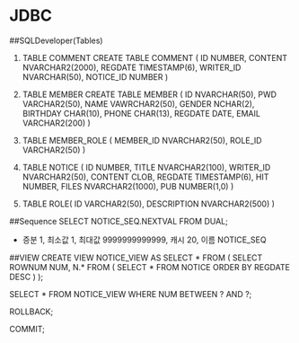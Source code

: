 # JDBC


##SQLDeveloper(Tables)
1. TABLE COMMENT
CREATE TABLE COMMENT (
  ID NUMBER,
  CONTENT NVARCHAR2(2000),
  REGDATE TIMESTAMP(6),
  WRITER_ID NVARCHAR(50),
  NOTICE_ID NUMBER
)

2. TABLE MEMBER
CREATE TABLE MEMBER (
  ID NVARCHAR(50),
  PWD VARCHAR2(50),
  NAME VAWRCHAR2(50),
  GENDER NCHAR(2),
  BIRTHDAY CHAR(10),
  PHONE CHAR(13),
  REGDATE DATE,
  EMAIL VARCHAR2(200)
)

3. TABLE MEMBER_ROLE (
  MEMBER_ID NVARCHAR2(50),
  ROLE_ID VARCHAR2(50)
)

4. TABLE NOTICE (
  ID NUMBER,
  TITLE NVARCHAR2(100),
  WRITER_ID NVARCHAR2(50),
  CONTENT CLOB,
  REGDATE TIMESTAMP(6),
  HIT NUMBER,
  FILES NVARCHAR2(1000),
  PUB NUMBER(1,0)
)

5. TABLE ROLE(
  ID VARCHAR2(50),
  DESCRIPTION NVARCHAR2(500)
)


##Sequence
SELECT NOTICE_SEQ.NEXTVAL FROM DUAL;
 - 증분 1, 최소값 1, 최대값 9999999999999, 캐시 20, 이름 NOTICE_SEQ


##VIEW
CREATE VIEW NOTICE_VIEW
AS
SELECT * FROM (
  SELECT ROWNUM NUM, N.* FROM (
    SELECT * FROM NOTICE ORDER BY REGDATE DESC
  )
);

SELECT * FROM NOTICE_VIEW
WHERE NUM BETWEEN ? AND ?;

ROLLBACK;

COMMIT;
